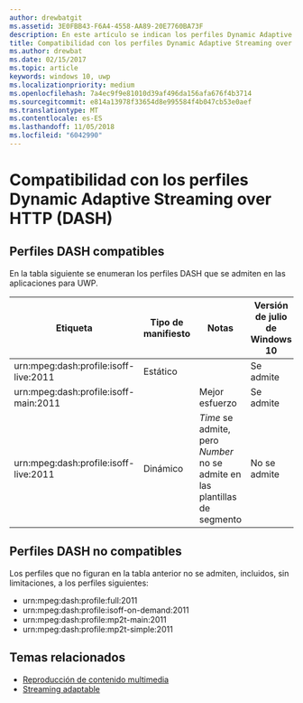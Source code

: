 ```yaml
---
author: drewbatgit
ms.assetid: 3E0FBB43-F6A4-4558-AA89-20E7760BA73F
description: En este artículo se indican los perfiles Dynamic Adaptive Streaming over HTTP (DASH) compatibles con las aplicaciones para UWP.
title: Compatibilidad con los perfiles Dynamic Adaptive Streaming over HTTP (DASH)
ms.author: drewbat
ms.date: 02/15/2017
ms.topic: article
keywords: windows 10, uwp
ms.localizationpriority: medium
ms.openlocfilehash: 7a4ec9f9e81010d39af496da156afa676f4b3714
ms.sourcegitcommit: e814a13978f33654d8e995584f4b047cb53e0aef
ms.translationtype: MT
ms.contentlocale: es-ES
ms.lasthandoff: 11/05/2018
ms.locfileid: "6042990"
---
```

# <a name="dynamic-adaptive-streaming-over-http-dash-profile-support"></a>Compatibilidad con los perfiles Dynamic Adaptive Streaming over HTTP (DASH)


## <a name="supported-dash-profiles"></a>Perfiles DASH compatibles
En la tabla siguiente se enumeran los perfiles DASH que se admiten en las aplicaciones para UWP.

|Etiqueta | Tipo de manifiesto | Notas|Versión de julio de Windows 10|Windows 10, versión 1511|Windows 10, versión 1607 |Windows 10, versión 1607 |Windows 10, versión 1703|
|----------------|------|-------|-----------|--------------|---------|-------|--------|
|urn:mpeg&#58;dash:profile:isoff-live:2011 | Estático |     |Se admite            |  Se admite              | Se admite        |Se admite| Compatible|
|urn:mpeg&#58;dash:profile:isoff-main:2011 |        | Mejor esfuerzo | Se admite            |  Se admite              | Se admite        |Se admite| Compatible|
|urn:mpeg&#58;dash:profile:isoff-live:2011 | Dinámico | $Time$ se admite, pero $Number$ no se admite en las plantillas de segmento | No se admite            | No se admite              | No se admite        |No se admite| Compatible|


## <a name="unsupported-dash-profiles"></a>Perfiles DASH no compatibles
Los perfiles que no figuran en la tabla anterior no se admiten, incluidos, sin limitaciones, a los perfiles siguientes:

* urn:mpeg&#58;dash:profile:full:2011
* urn:mpeg&#58;dash:profile:isoff-on-demand:2011
* urn:mpeg&#58;dash:profile:mp2t-main:2011
* urn:mpeg&#58;dash:profile:mp2t-simple:2011


## <a name="related-topics"></a>Temas relacionados

* [Reproducción de contenido multimedia](media-playback.md)
* [Streaming adaptable](adaptive-streaming.md)
 

 




